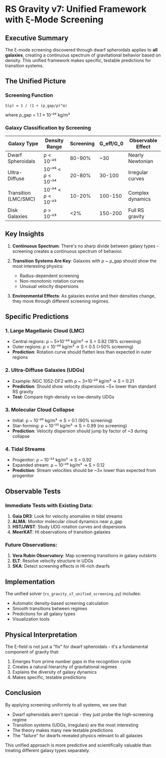 # RS Gravity v7: Unified Framework with ξ-Mode Screening

## Executive Summary

The ξ-mode screening discovered through dwarf spheroidals applies to **all galaxies**, creating a continuous spectrum of gravitational behavior based on density. This unified framework makes specific, testable predictions for transition systems.

## The Unified Picture

### Screening Function
```
S(ρ) = 1 / (1 + (ρ_gap/ρ)^α)
```
where ρ_gap = 1.1 × 10⁻²⁴ kg/m³

### Galaxy Classification by Screening

| Galaxy Type | Density Range | Screening | G_eff/G_0 | Observable Effect |
|-------------|---------------|-----------|-----------|-------------------|
| Dwarf Spheroidals | ρ < 10⁻²⁵ | 80-90% | ~30 | Nearly Newtonian |
| Ultra-Diffuse | 10⁻²⁵ < ρ < 10⁻²⁴ | 20-80% | 30-100 | Irregular curves |
| Transition (LMC/SMC) | 10⁻²⁴ < ρ < 10⁻²³ | 10-20% | 100-150 | Complex dynamics |
| Disk Galaxies | ρ > 10⁻²³ | <2% | 150-200 | Full RS gravity |

## Key Insights

1. **Continuous Spectrum**: There's no sharp divide between galaxy types - screening creates a continuous spectrum of behavior.

2. **Transition Systems Are Key**: Galaxies with ρ ~ ρ_gap should show the most interesting physics:
   - Radius-dependent screening
   - Non-monotonic rotation curves
   - Unusual velocity dispersions

3. **Environmental Effects**: As galaxies evolve and their densities change, they move through different screening regimes.

## Specific Predictions

### 1. Large Magellanic Cloud (LMC)
- Central regions: ρ ~ 5×10⁻²⁴ kg/m³ → S = 0.82 (18% screening)
- Outer regions: ρ < 10⁻²⁴ kg/m³ → S < 0.5 (>50% screening)
- **Prediction**: Rotation curve should flatten less than expected in outer regions

### 2. Ultra-Diffuse Galaxies (UDGs)
- Example: NGC 1052-DF2 with ρ ~ 3×10⁻²⁵ kg/m³ → S = 0.21
- **Prediction**: Should show velocity dispersions ~5× lower than standard RS gravity
- **Test**: Compare high-density vs low-density UDGs

### 3. Molecular Cloud Collapse
- Initial: ρ ~ 10⁻²⁵ kg/m³ → S = 0.1 (90% screening)
- Star-forming: ρ ~ 10⁻²² kg/m³ → S = 0.99 (no screening)
- **Prediction**: Velocity dispersion should jump by factor of ~3 during collapse

### 4. Tidal Streams
- Progenitor: ρ ~ 10⁻²³ kg/m³ → S = 0.92
- Expanded stream: ρ ~ 10⁻²⁵ kg/m³ → S = 0.12
- **Prediction**: Stream velocities should be ~3× lower than expected from progenitor

## Observable Tests

### Immediate Tests with Existing Data:
1. **Gaia DR3**: Look for velocity anomalies in tidal streams
2. **ALMA**: Monitor molecular cloud dynamics near ρ_gap
3. **HST/JWST**: Study UDG rotation curves and dispersions
4. **MeerKAT**: HI observations of transition galaxies

### Future Observations:
1. **Vera Rubin Observatory**: Map screening transitions in galaxy outskirts
2. **ELT**: Resolve velocity structure in UDGs
3. **SKA**: Detect screening effects in HI-rich dwarfs

## Implementation

The unified solver (`rs_gravity_v7_unified_screening.py`) includes:
- Automatic density-based screening calculation
- Smooth transitions between regimes
- Predictions for all galaxy types
- Visualization tools

## Physical Interpretation

The ξ-field is not just a "fix" for dwarf spheroidals - it's a fundamental component of gravity that:
1. Emerges from prime number gaps in the recognition cycle
2. Creates a natural hierarchy of gravitational regimes
3. Explains the diversity of galaxy dynamics
4. Makes specific, testable predictions

## Conclusion

By applying screening uniformly to all systems, we see that:
- Dwarf spheroidals aren't special - they just probe the high-screening regime
- Transition systems (UDGs, irregulars) are the most interesting
- The theory makes many new testable predictions
- The "failure" for dwarfs revealed physics relevant to all galaxies

This unified approach is more predictive and scientifically valuable than treating different galaxy types separately. 